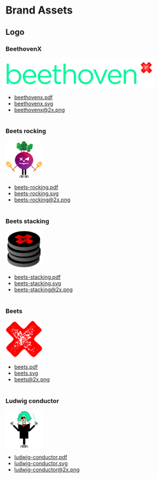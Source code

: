 # Brand Assets

## Logo

### BeethovenX

<img src="logo/beethovenx.svg" alt="beethovenx" width="400"/>

- [beethovenx.pdf](https://github.com/beethovenxfi/brand-assets/blob/main/logo/beethovenx.pdf)
- [beethovenx.svg](https://github.com/beethovenxfi/brand-assets/blob/main/logo/beethovenx.svg)
- [beethovenx@2x.png](https://github.com/beethovenxfi/brand-assets/blob/main/logo/beethovenx@2x.png)
  <br/><br/>

### Beets rocking

<img src="logo/beets-rocking.svg" alt="beets-rocking.svg" width="100"/>

- [beets-rocking.pdf](https://github.com/beethovenxfi/brand-assets/blob/main/logo/beets-rocking.pdf)
- [beets-rocking.svg](https://github.com/beethovenxfi/brand-assets/blob/main/logo/beets-rocking.svg)
- [beets-rocking@2x.png](https://github.com/beethovenxfi/brand-assets/blob/main/logo/beets-rocking@2x.png)
  <br/><br/>

### Beets stacking

<img src="logo/beets-stacking.svg" alt="beets-stacking.svg" width="100"/>

- [beets-stacking.pdf](https://github.com/beethovenxfi/brand-assets/blob/main/logo/beets-stacking.pdf)
- [beets-stacking.svg](https://github.com/beethovenxfi/brand-assets/blob/main/logo/beets-stacking.svg)
- [beets-stacking@2x.png](https://github.com/beethovenxfi/brand-assets/blob/main/logo/beets-stacking@2x.png)
  <br/><br/>

### Beets

<img src="logo/beets.svg" alt="beets.svg" width="100"/>

- [beets.pdf](https://github.com/beethovenxfi/brand-assets/blob/main/logo/beets.pdf)
- [beets.svg](https://github.com/beethovenxfi/brand-assets/blob/main/logo/beets.svg)
- [beets@2x.png](https://github.com/beethovenxfi/brand-assets/blob/main/logo/beets@2x.png)
  <br/><br/>

### Ludwig conductor

<img src="logo/ludwig-conductor.svg" alt="ludwig-conductor.svg" width="100"/>

- [ludwig-conductor.pdf](https://github.com/beethovenxfi/brand-assets/blob/main/logo/ludwig-conductor.pdf)
- [ludwig-conductor.svg](https://github.com/beethovenxfi/brand-assets/blob/main/logo/ludwig-conductor.svg)
- [ludwig-conductor@2x.png](https://github.com/beethovenxfi/brand-assets/blob/main/logo/ludwig-conductor@2x.png)
  <br/><br/>
